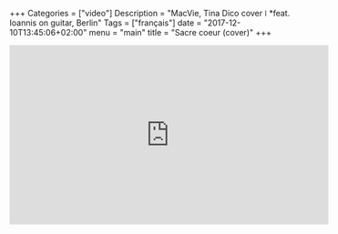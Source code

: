 +++
Categories = ["video"]
Description = "MacVie, Tina Dico cover  ǀ  *feat. Ioannis on guitar, Berlin"
Tags = ["français"]
date = "2017-12-10T13:45:06+02:00"
menu = "main"
title = "Sacre coeur (cover)"
+++


<iframe width="560" height="315" src="https://www.youtube.com/embed/Jq-Hsg07E5Q" frameborder="0" gesture="media" allow="encrypted-media" allowfullscreen></iframe>


